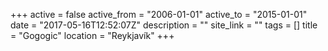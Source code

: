 +++
active = false
active_from = "2006-01-01"
active_to = "2015-01-01"
date = "2017-05-16T12:52:07Z"
description = ""
site_link = ""
tags = []
title = "Gogogic"
location = "Reykjavík"
+++
